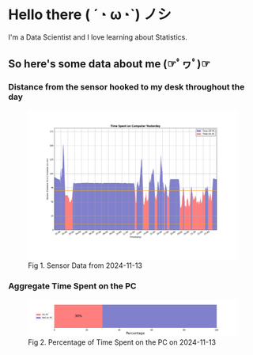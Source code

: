 
# Hello there ( ´◔ ω◔`) ノシ

I'm a Data Scientist and I love learning about Statistics.

## So here's some data about me (☞ﾟヮﾟ)☞


### Distance from the sensor hooked to my desk throughout the day
<figure>
  <picture>
    <source media="(prefers-color-scheme: dark)" srcset="Pi/readme/graphs/lineplot/dark-plot-2024-11-13.png">
    <source media="(prefers-color-scheme: light)" srcset="Pi/readme/graphs/lineplot/light-plot-2024-11-13.png">
    <img alt="Shows a black logo in light color mode and a white one in dark color mode." src="Pi/readme/graphs/lineplot/light-plot-2024-11-13.png">
  </picture>
  <figcaption>Fig 1. Sensor Data from 2024-11-13</figcaption>
</figure>



### Aggregate Time Spent on the PC
<figure>
  <picture>
    <source media="(prefers-color-scheme: dark)" srcset="Pi/readme/graphs/barplot/dark-plot-2024-11-13.png">
    <source media="(prefers-color-scheme: light)" srcset="Pi/readme/graphs/barplot/light-plot-2024-11-13.png">
    <img alt="Shows a black logo in light color mode and a white one in dark color mode." src="Pi/readme/graphs/barplot/light-plot-2024-11-13.png">
  </picture>
  <figcaption>Fig 2. Percentage of Time Spent on the PC on 2024-11-13</figcaption>
</figure>
